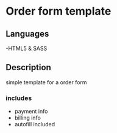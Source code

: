 # Order form template

## Languages

-HTML5 & SASS

## Description

simple template for a order form

### includes

- payment info
- billing info
- autofill included
